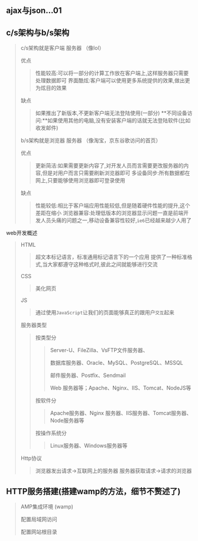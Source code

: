 ## ajax与json...01

## c/s架构与b/s架构

> c/s架构就是客户端 服务器 （像lol）
>
> 优点
>
> > 性能较高:可以将一部分的计算工作放在客户端上,这样服务器只需要处理数据即可
> > 界面酷炫:客户端可以使用更多系统提供的效果,做出更为炫目的效果
>
> 缺点
>
> > 如果推出了新版本,不更新客户端无法登陆使用(一部分)
> > **不同设备访问:**如果使用其他的电脑,没有安装客户端的话就无法登陆软件(比如收发邮件)
>
> b/s架构就是浏览器 服务器 （像淘宝，京东谷歌访问的首页）
>
> 优点
>
> > 更新简洁:如果需要更新内容了,对开发人员而言需要更改服务器的内容,但是对用户而言只需要刷新浏览器即可
> > 多设备同步:所有数据都在网上,只要能够使用浏览器即可登录使用
>
> 缺点
>
> > 性能较低:相比于客户端应用性能较低,但是随着硬件性能的提升,这个差距在缩小
> > 浏览器兼容:处理低版本的浏览器显示问题一直是前端开发人员头痛的问题之一,移动设备兼容性较好,`ie6`已经越来越少人用了

web开发概述

> HTML
>
> > 超文本标记语言，标准通用标记语言下的一个应用
> > 提供了一种标准格式,当大家都遵守这种格式时,彼此之间就能够进行交流
>
> CSS
>
> > 美化网页
>
> JS
>
> > 通过使用`JavaScript`让我们的页面能够真正的跟用户`交互`起来
>
> 服务器类型
>
> > 按类型分
> >
> > > Server-U、FileZilla、VsFTP文件服务器、
> > >
> > > 数据库服务器、Oracle、MySQL、PostgreSQL、MSSQL
> > >
> > > 邮件服务器、Postfix、Sendmail
> > >
> > > Web 服务器等；Apache、Nginx、IIS、Tomcat、NodeJS等
> >
> > 按软件分
> >
> > > Apache服务器、Nginx 服务器、IIS服务器、Tomcat服务器、Node服务器等
> >
> > 按操作系统分
> >
> > > Linux服务器、Windows服务器等
>
> Http协议
>
> > 浏览器发出请求->互联网上的服务器
> > 服务器获取请求->请求的浏览器
> >
> >  

##  HTTP服务搭建(搭建wamp的方法，细节不赘述了)

> AMP集成环境 (wamp)
>
> 配置局域网访问
>
> 配置网站根目录

